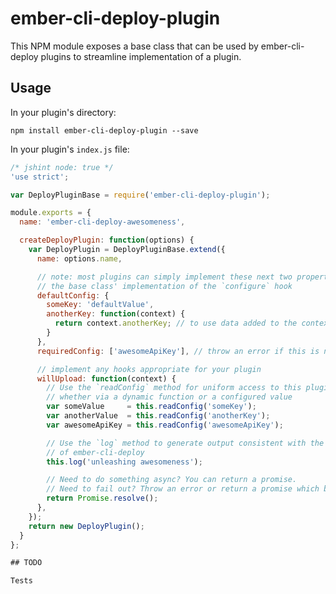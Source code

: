 # ember-cli-deploy-plugin

This NPM module exposes a base class that can be used by ember-cli-deploy plugins to streamline
implementation of a plugin.

## Usage

In your plugin's directory:

`npm install ember-cli-deploy-plugin --save`

In your plugin's `index.js` file:

```js
/* jshint node: true */
'use strict';

var DeployPluginBase = require('ember-cli-deploy-plugin');

module.exports = {
  name: 'ember-cli-deploy-awesomeness',

  createDeployPlugin: function(options) {
    var DeployPlugin = DeployPluginBase.extend({
      name: options.name,

      // note: most plugins can simply implement these next two properties and use
      // the base class' implementation of the `configure` hook
      defaultConfig: {
        someKey: 'defaultValue',
        anotherKey: function(context) {
          return context.anotherKey; // to use data added to the context by another plugin
        }
      },
      requiredConfig: ['awesomeApiKey'], // throw an error if this is not configured

      // implement any hooks appropriate for your plugin
      willUpload: function(context) {
        // Use the `readConfig` method for uniform access to this plugin's config,
        // whether via a dynamic function or a configured value
        var someValue     = this.readConfig('someKey');
        var anotherValue  = this.readConfig('anotherKey');
        var awesomeApiKey = this.readConfig('awesomeApiKey');

        // Use the `log` method to generate output consistent with the tree style
        // of ember-cli-deploy
        this.log('unleashing awesomeness');

        // Need to do something async? You can return a promise.
        // Need to fail out? Throw an error or return a promise which becomes rejected
        return Promise.resolve();
      },
    });
    return new DeployPlugin();
  }
};

## TODO

Tests
